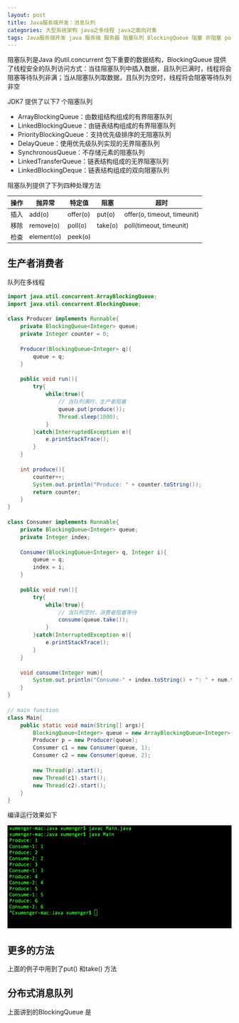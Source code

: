 ```yaml
---
layout: post
title: Java服务端开发：消息队列
categories: 大型系统架构 java之多线程 java之面向对象
tags: Java服务端开发 java 服务端 服务器 阻塞队列 BlockingQueue 阻塞 非阻塞 poll 生产者 消费者 多线程 线程安全 数据机构 分布式队列 分布式消息队列 
---
```


阻塞队列是Java 的util.concurrent 包下重要的数据结构，BlockingQueue 提供了线程安全的队列访问方式：当往阻塞队列中插入数据，且队列已满时，线程将会阻塞等待队列非满；当从阻塞队列取数据，且队列为空时，线程将会阻塞等待队列非空

JDK7 提供了以下7 个阻塞队列

* ArrayBlockingQueue：由数组结构组成的有界阻塞队列
* LinkedBlockingQueue：由链表结构组成的有界阻塞队列
* PriorityBlockingQueue：支持优先级排序的无阻塞队列
* DelayQueue：使用优先级队列实现的无界阻塞队列
* SynchronousQueue：不存储元素的阻塞队列
* LinkedTransferQueue：链表结构组成的无界阻塞队列
* LinkedBlockingDeque：链表结构组成的双向阻塞队列

阻塞队列提供了下列四种处理方法

 操作 | 抛异常      | 特定值    | 阻塞     | 超时 
-----|------------|----------|----------|-----------------------------
插入  | add(o)     | offer(o) | put(o)  | offer(o, timeout, timeunit)
移除  | remove(o)  | poll(o)  | take(o) | poll(timeout, timeunit)
检查  | element(o) | peek(o)  |         |

## 生产者消费者

队列在多线程

```java
import java.util.concurrent.ArrayBlockingQueue;
import java.util.concurrent.BlockingQueue;

class Producer implements Runnable{
    private BlockingQueue<Integer> queue;
    private Integer counter = 0;

    Producer(BlockingQueue<Integer> q){
        queue = q;
    }

    public void run(){
        try{
            while(true){
                // 当队列满时，生产者阻塞
                queue.put(produce());
                Thread.sleep(1000);
            }
        }catch(InterruptedException e){
            e.printStackTrace();
        }
    }

    int produce(){
        counter++;
        System.out.println("Produce: " + counter.toString());
        return counter;
    }
}

class Consumer implements Runnable{
    private BlockingQueue<Integer> queue;
    private Integer index;

    Consumer(BlockingQueue<Integer> q, Integer i){
        queue = q;
        index = i;
    }

    public void run(){
        try{
            while(true){
                // 当队列空时，消费者阻塞等待
                consume(queue.take());
            }
        }catch(InterruptedException e){
            e.printStackTrace();
        }
    }

    void consume(Integer num){
        System.out.println("Consume-" + index.toString() + ": " + num.toString());
    }
}

// main function
class Main{
    public static void main(String[] args){
        BlockingQueue<Integer> queue = new ArrayBlockingQueue<Integer>(2);
        Producer p = new Producer(queue);
        Consumer c1 = new Consumer(queue, 1);
        Consumer c2 = new Consumer(queue, 2);

        new Thread(p).start();
        new Thread(c1).start();
        new Thread(c2).start();
    }
}
```

编译运行效果如下

![](../media/image/2018-08-18/02-01.png)

## 更多的方法

上面的例子中用到了put() 和take() 方法



## 分布式消息队列

上面讲到的BlockingQueue 是

